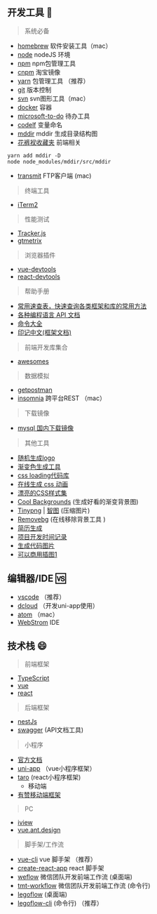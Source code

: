 
## 开发工具 🔧

>  系统必备
* [homebrew](https://brew.sh/)  软件安装工具（mac）
* [node](https://nodejs.org/zh-cn/) nodeJS 环境
* [npm](https://nodejs.org/zh-cn/)  npm包管理工具
* [cnpm](https://npm.taobao.org/) 淘宝镜像
* [yarn](https://yarn.bootcss.com/) 包管理工具 （推荐）
* [git](https://git-scm.com/) 版本控制
* [svn](https://www.smartsvn.com/)  svn图形工具（mac）
* [docker](https://www.docker.com/) 容器
* [microsoft-to-do](https://apps.apple.com/cn/app/microsoft-to-do/id1274495053?mt=12) 待办工具
* [codelf](https://unbug.github.io/codelf) 变量命名
* [mddir](https://github.com/JohnByrneRepo/mddir) mddir 生成目录结构图
* [花裤衩收藏夹](https://panjiachen.github.io/awesome-bookmarks/) 前端相关


```
yarn add mddir -D
node node_modules/mddir/src/mddir
```

* [transmit](https://transmit.en.softonic.com/mac?ex=CAT-801.2)  FTP客户端 (mac)
>  终端工具
  * [iTerm2](https://www.iterm2.com/) 
>  性能测试
  * [Tracker.js](https://ucren.com/tracker/docs/#quickstart)
  * [gtmetrix](https://gtmetrix.com/ )
>  浏览器插件
  * [vue-devtools](https://github.com/vuejs/vue-devtools)  
  * [react-devtools](https://github.com/facebook/react-devtools/)
>  帮助手册
  * [常用速查表，快速查询各类框架和库的常用方法](https://devhints.io/)
  * [各种编程语言 API 文档](https://devdocs.io/)
  * [命令大全](https://www.rdtoc.com/)
  * [印记中文(框架文档)](https://docschina.org/)
>  前端开发库集合
  * [awesomes](https://www.awesomes.cn/)  
>  数据模拟
  * [getpostman](https://www.getpostman.com/)  
* [insomnia](https://insomnia.rest/download/#mac)  跨平台REST （mac）
>  下载镜像
  * [mysql 国内下载镜像](http://mirrors.sohu.com/mysql/) 
>  其他工具
  * [随机生成logo](http://emblemmatic.org/markmaker/#/) 
  * [渐变色生成工具](https://www.grabient.com/)
  * [css loading代码库](https://epic-spinners.epicmax.co/#/)
  * [在线生成 css 动画](http://animista.net) 
  * [漂亮的CSS样式集](cssfx.dev)
  * [Cool Backgrounds](https://coolbackgrounds.io/) (生成好看的渐变背景图)
  * [Tinypng](https://tinypng.com/) | [智图](http://zhitu.isux.us/) (压缩图片)
  * [Removebg](https://www.remove.bg/) (在线移除背景工具 )
  * [简历生成](https://enhancv.com/) 
  * [项目开发时间记录](https://wakatime.com/)
  * [生成代码图片](https://carbon.now.sh/)
  * [可以商用插图1](https://illlustrations.co/)
 

## 编辑器/IDE 🆚

- [vscode](https://code.visualstudio.com/) （推荐）  
- [dcloud](https://www.dcloud.io/)  （开发uni-app使用）
- [atom](https://atom.io/) （mac）
- [WebStrom](https://www.jetbrains.com/webstorm/)  IDE

## 技术栈 😄

>  前端框架
- [TypeScript](https://www.tslang.cn/)
- [vue](https://vuefe.cn/) 
- [react](https://react.docschina.org/)
>  后端框架
- [nestJs](https://exlley.gitbooks.io/nest-js/content/)
- [swagger](https://swagger.io/) (API文档工具)
>  小程序
- [官方文档](https://developers.weixin.qq.com/miniprogram/dev/framework/) 
- [uni-app](https://uniapp.dcloud.io/) （vue小程序框架）
- [taro](https://taro.aotu.io/) (react小程序框架)
  * 移动端
- [有赞移动端框架](https://youzan.github.io/vant/#/zh-CN/style) 
>  PC
- [iview](https://www.iviewui.com/) 
- [vue.ant.design](https://vue.ant.design/docs/vue/introduce-cn/) 
>  脚手架/工作流 
- [vue-cli](https://cli.vuejs.org/) vue 脚手架 （推荐）
- [create-react-app](https://github.com/facebook/create-react-app) react 脚手架
- [weflow](https://weflow.io/) 微信团队开发前端工作流 (桌面端)
- [tmt-workflow](https://github.com/Tencent/tmt-workflow) 微信团队开发前端工作流 (命令行)
- [legoflow](https://legoflow.com)   (桌面端)
- [legoflow-cli](https://github.com/legoflow/legoflow-cli)   (命令行) （推荐）
  


